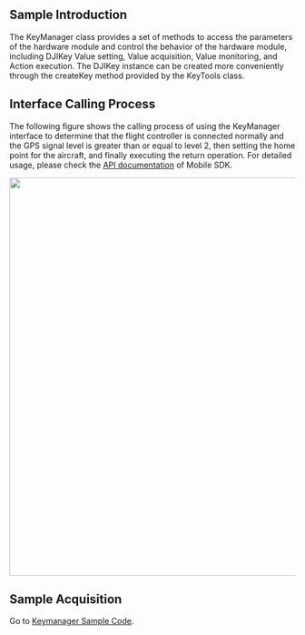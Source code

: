 ## Sample Introduction
The KeyManager class provides a set of methods to access the parameters of the hardware module and control the behavior of the hardware module, including DJIKey Value setting, Value acquisition, Value monitoring, and Action execution. The DJIKey instance can be created more conveniently through the createKey method provided by the KeyTools class.


## Interface Calling Process

The following figure shows the calling process of using the KeyManager interface to determine that the flight controller is connected normally and the GPS signal level is greater than or equal to level 2, then setting the home point for the aircraft, and finally executing the return operation. For detailed usage, please check the [API documentation](https://developer.dji.com/api-reference-v5/android-api/Components/IKeyManager/IKeyManager.html) of Mobile SDK.




<div align=center><img src="https://terra-1-g.djicdn.com/71a7d383e71a4fb8887a310eb746b47f/msdk/Documentation/V5.1/sample/Keymanager%20en.png" width="700"></div>




## Sample Acquisition

 Go to [Keymanager Sample Code](https://github.com/dji-sdk/Mobile-SDK-Android-V5/blob/dev-sdk-main/SampleCode-V5/android-sdk-v5-sample/src/main/java/dji/sampleV5/aircraft/pages/KeyValueFragment.kt).
